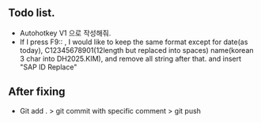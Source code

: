 ## Todo list.

- Autohotkey V1 으로 작성해줘. 
- If I press F9:: , I would like to keep the same format except for date(as today), C12345678901(12length but replaced into spaces) name(korean 3 char into DH2025.KIM), and remove all string after that. and insert "SAP ID Replace"

## After fixing

- Git add . > git commit with specific comment > git push  



